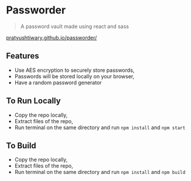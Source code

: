 # Passworder

>  A password vault made using react and sass
 
 [pratyushtiwary.github.io/passworder/](https://www.pratyushtiwary.github.io/passworder/)

## Features

- Use AES encryption to securely store passwords,
- Passwords will be stored locally on your browser,
- Have a random password generator

## To Run Locally

 - Copy the repo locally,
 - Extract files of the repo,
 - Run terminal on the same directory and run `npm install` and `npm start`

## To Build
 - Copy the repo locally,
 - Extract files of the repo,
 - Run terminal on the same directory and run `npm install` and `npm build`